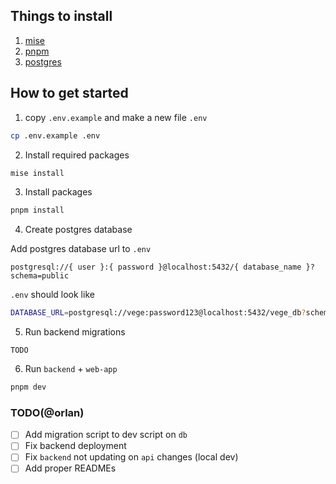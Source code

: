 ## Things to install
1. [mise](https://mise.jdx.dev/)
2. [pnpm](https://pnpm.io/)
3. [postgres](https://www.postgresql.org/download/)

## How to get started
1. copy `.env.example` and make a new file `.env`
```bash
cp .env.example .env
```

2. Install required packages
```bash
mise install
```

3. Install packages
```bash
pnpm install
```

4. Create postgres database

Add postgres database url to `.env`
```
postgresql://{ user }:{ password }@localhost:5432/{ database_name }?schema=public
```



`.env` should look like
```bash
DATABASE_URL=postgresql://vege:password123@localhost:5432/vege_db?schema=public
```

5. Run backend migrations
```
TODO
```

6. Run `backend` + `web-app`
```bash
pnpm dev
```


### TODO(@orlan)
- [ ] Add migration script to dev script on `db`
- [ ] Fix backend deployment
- [ ] Fix `backend` not updating on `api` changes (local dev)
- [ ] Add proper READMEs
